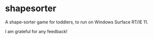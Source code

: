 shapesorter
===========
A shape-sorter game for toddlers, to run on Windows Surface RT/IE 11. 

I am grateful for any feedback!
